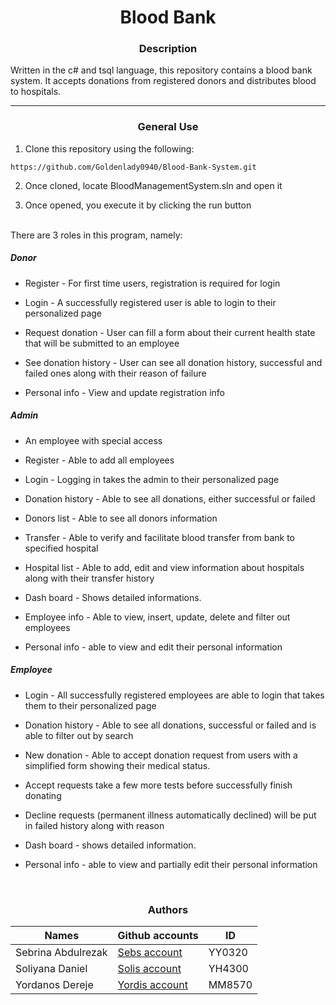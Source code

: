 <center> <h1>Blood Bank</h1> </center>

<center> <h3>Description</h3> </center>

Written in the c# and tsql language, this repository contains a blood bank system. It accepts donations from registered donors and distributes blood to hospitals.

---

<center><h3> General Use </h3> </center>

1. Clone this repository using the following:

```
https://github.com/Goldenlady0940/Blood-Bank-System.git
```

2. Once cloned, locate BloodManagementSystem.sln and open it

3. Once opened, you execute it by clicking the run button

<br>
There are 3 roles in this program, namely:


##### Donor

- Register - For first time users, registration is required for login

- Login - A successfully registered user is able to login to their personalized page

- Request donation - User can fill a form about their current health state that will be submitted to an employee

- See donation history - User can see all donation history, successful and failed ones along with their reason of failure

- Personal info - View and update registration info

##### Admin

* An employee with special access

- Register - Able to add all employees

- Login - Logging in takes the admin to their personalized page

- Donation history - Able to see all donations, either successful or failed

- Donors list - Able to see all donors information

- Transfer - Able to verify and facilitate blood transfer from bank to specified hospital

- Hospital list - Able to add, edit and view information about hospitals along with their transfer history

- Dash board - Shows detailed informations.

- Employee info - Able to view, insert, update, delete and filter out employees

- Personal info - able to view and edit their personal information

##### Employee

- Login - All successfully registered employees are able to login that takes them to their personalized page

- Donation history - Able to see all donations, successful or failed and is able to filter out by search

- New donation - Able to accept donation request from users with a simplified form showing their medical status.

- Accept requests take a few more tests before successfully finish donating

- Decline requests (permanent illness automatically declined) will be put in failed history along with reason

- Dash board - shows detailed information.

- Personal info - able to view and partially edit their personal information
<br>

<center><h3> Authors </h3> </center>

| Names | Github accounts | ID |
| ----- | ----- | ------ |
| Sebrina Abdulrezak  | [Sebs account](https://github.com/GoldenLady0940/) | YY0320|
| Soliyana Daniel | [Solis account](https://github.com/soliyana141/) | YH4300|
| Yordanos Dereje | [Yordis account](https://github.com/Yordi-Dereje/) | MM8570|
<br>
